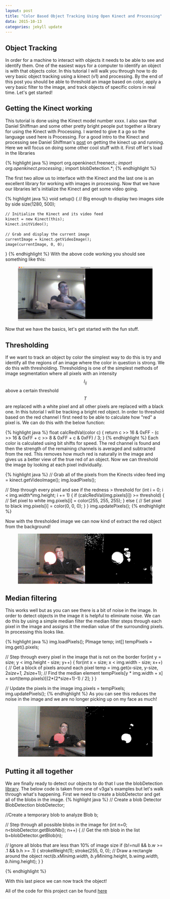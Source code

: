 ```yaml
---
layout: post
title: "Color Based Object Tracking Using Open Kinect and Processing"
data: 2015-10-13
categories: jekyll update
---
```

<head>
  <script type="text/javascript"
          src="http://cdn.mathjax.org/mathjax/latest/MathJax.js?config=TeX-AMS-MML_HTMLorMML">
  </script>
</head>


## **Object Tracking**
In order for a machine to interact with objects it needs to be able to see and identify them.
One of the easiest ways for a computer to identify an object is with that objects color.  In
this tutorial I will walk you through how to do very basic object tracking using a kinect (v1)
and processing.  By the end of this post you should be able to threshold an image based on color,
apply a very basic filter to the image, and track objects of specific colors in real time.
Let's get started!

## **Getting the Kinect working**
  This tutorial is done using the Kinect model number xxxx.  I also saw that Daniel Shiffman
  and some other pretty bright people put together a library for using the Kinect with Processing.
  I wanted to give it a go so the language used here is Processing.  For a good intro to the
  Kinect and processing see Daniel Shiffman's <a target = "_blank" href = "http://shiffman.net/p5/kinect/">post</a> on getting the kinect up and running.  Here
  we will focus on doing some other cool stuff with it.  First off let's load in the libraries 
  
{% highlight java %}
  import org.openkinect.freenect.*; 
  import org.openkinect.processing.*;
  import blobDetection.*;
{% endhighlight %}

The first two allow us to interface with the Kinect and the last one is an excellent library
for working with images in processing.  Now that we have our libraries let's initialize the Kinect
and get some video going.

{% highlight java %}
  void setup() {
    // Big enough to display two images side by side
    size(1280, 500); 
    
    // Initialize the Kinect and its video feed
    kinect = new Kinect(this);
    kinect.initVideo();
    
    // Grab and display the current image
    currentImage = kinect.getVideoImage();
    image(currentImage, 0, 0);
  }
{% endhighlight %}
  With the above code working you should see something like this:
  <figure class="half">
	<img src="/assets/Object_Tracking_Kinect.png">
  </figure>
  Now that we have the basics, let's get started with the fun stuff.

## **Thresholding**
If we want to track an object by color the simplest way to do this is try and identify all 
the regions of an image where the color in question is strong.  We do this with thresholding.
Thresholding is one of the simplest methods of image segmentation where all pixels with an
intensity $$I_{ij}$$ above a certain threshold $$T$$ are replaced with a white pixel and all 
other pixels are replaced with a black one.  In this tutorial I will be tracking a bright red 
object.  In order to threshold based on the red channel I first need to be able to calculate
how "red" a pixel is. We can do this with the below function:

{% highlight java %}
  float calcRedVal(color c) {
 return  c >> 16 & 0xFF - (c >> 16 & 0xFF + c >> 8 & 0xFF + c & 0xFF) / 3;
}
{% endhighlight %}
Each color is calculated using bit shifts for speed.  The red channel is found and then the 
strength of the remaining channels is averaged and subtracted from the red.  This removes
how much red is naturally in the image and gives us a better view of the true red of an object.
Now we can threshold the image by looking at each pixel individually.


{% highlight java %}
// Grab all of the pixels from the Kinects video feed
img = kinect.getVideoImage();
  img.loadPixels();
  
  // Step through every pixel and see if the redness > threshold
  for (int i = 0; i < img.width*img.height; i += 1) {
    if (calcRedVal(img.pixels[i]) >= threshold) { 
      // Set pixel to white
      img.pixels[i] = color(255, 255, 255);
    } else {
      // Set pixel to black
      img.pixels[i] = color(0, 0, 0);
    }
  }
  img.updatePixels();
{% endhighlight %}

Now with the thresholded image we can now kind of extract the red object from the background!

<figure class="half">
	<img src="/assets/Object_Tracking_NoFilter.png">
</figure>

## **Median filtering**
This works well but as you can see there is a bit of noise in the image.  In order to detect
objects in the image it is helpful to eliminate noise.  We can do this by using a simple median filter
the median filter steps through each pixel in the image and assigns it the median value of the
surrounding pixels.  In processing this looks like.

{% highlight java %}
  img.loadPixels();
  PImage temp;
  int[] tempPixels = img.get().pixels;
  
  // Step through every pixel in the image that is not on the border
  for(int y = size; y < img.height - size; y++) {
    for(int x = size; x < img.width - size; x++) {
      // Get a block of pixels around each pixel
      temp = img.get(x-size, y-size, 2*size+1, 2*size+1);
      // Find the median element
      tempPixels[y * img.width + x] = sort(temp.pixels)[(2*(2*size+1)-1) / 2];
    } 
  }
  
  // Update the pixels in the image
  img.pixels = tempPixels;
  img.updatePixels();
{% endhighlight %}
As you can see this reduces the noise in the image and we are no longer picking up on my face
as much!
<figure class="half">
	<img src="/assets/Object_Tracking_Median.png">
</figure>


## **Putting it all together**
We are finally ready to detect our objects to do that I use the blobDetection 
<a target = "_blank" href = "http://www.v3ga.net/processing/BlobDetection/">library</a>.  The
below code is taken from one of v3ga's examples but let's walk through what's happening.
First we need to create a blobDetector and get all of the blobs in the image.
{% highlight java %}
  // Create a blob Detector
  BlobDetection blobDetector;
  
  //Create a temporary blob to analyze
  Blob b; 
  
  // Step through all possible blobs in the image
  for (int n=0; n<blobDetector.getBlobNb(); n++) {
    // Get the nth blob in the list
    b=blobDetector.getBlob(n);
    
   // Ignore all blobs that are less than 10% of image size
    if (b!=null && b.w >= .1 && b.h >= .1) { 
        strokeWeight(1);
        stroke(255, 0, 0);
        // Draw a rectangle around the object
        rect(b.xMin*img.width, b.yMin*img.height, b.w*img.width, b.h*img.height);
    }
   }
    
{% endhighlight %}

With this last piece we can now track the object!

All of the code for this project can be found <a target = "_blank" href = "https://github.com/nbertagnolli/Kinect_Projects">here</a>














